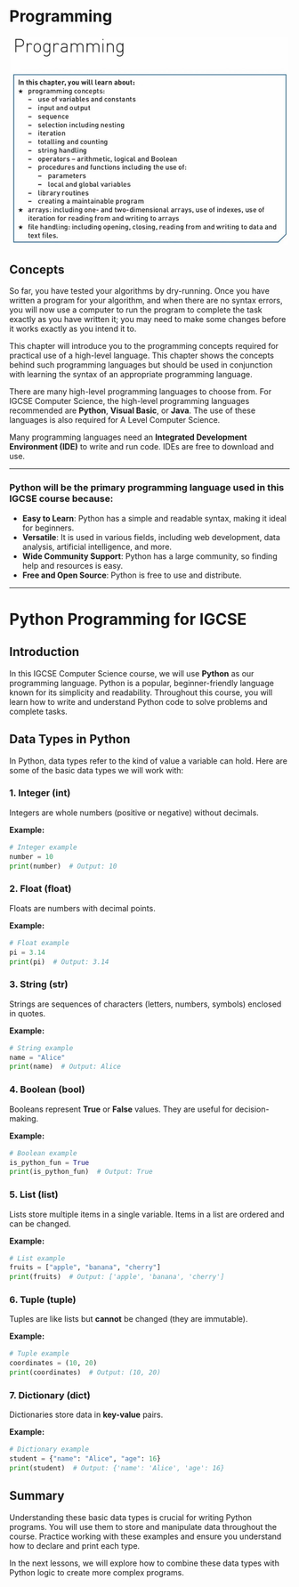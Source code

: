 # Programming 

<div align="center">
  <img src="https://github.com/DeniCastro/CompSciAEA/blob/Programming/img/programming-title.jpg" alt="Programming Title" width="500">
</div>   

## Concepts

So far, you have tested your algorithms by dry-running. Once you have written a program for your algorithm, and when there are no syntax errors, you will now use a computer to run the program to complete the task exactly as you have written it; you may need to make some changes before it works exactly as you intend it to.

This chapter will introduce you to the programming concepts required for practical use of a high-level language. This chapter shows the concepts behind such programming languages but should be used in conjunction with learning the syntax of an appropriate programming language.

There are many high-level programming languages to choose from. For IGCSE Computer Science, the high-level programming languages recommended are **Python**, **Visual Basic**, or **Java**. The use of these languages is also required for A Level Computer Science.

Many programming languages need an **Integrated Development Environment (IDE)** to write and run code. IDEs are free to download and use.

---

### Python will be the primary programming language used in this IGCSE course because:
- **Easy to Learn**: Python has a simple and readable syntax, making it ideal for beginners.
- **Versatile**: It is used in various fields, including web development, data analysis, artificial intelligence, and more.
- **Wide Community Support**: Python has a large community, so finding help and resources is easy.
- **Free and Open Source**: Python is free to use and distribute.

---
# Python Programming for IGCSE

## Introduction

In this IGCSE Computer Science course, we will use **Python** as our programming language. Python is a popular, beginner-friendly language known for its simplicity and readability. Throughout this course, you will learn how to write and understand Python code to solve problems and complete tasks.

## Data Types in Python

In Python, data types refer to the kind of value a variable can hold. Here are some of the basic data types we will work with:

### 1. Integer (int)
Integers are whole numbers (positive or negative) without decimals.

**Example:**
```python
# Integer example
number = 10
print(number)  # Output: 10
```

### 2. Float (float)
Floats are numbers with decimal points.

**Example:**
```python
# Float example
pi = 3.14
print(pi)  # Output: 3.14
```

### 3. String (str)
Strings are sequences of characters (letters, numbers, symbols) enclosed in quotes.

**Example:**
```python
# String example
name = "Alice"
print(name)  # Output: Alice
```

### 4. Boolean (bool)
Booleans represent **True** or **False** values. They are useful for decision-making.

**Example:**
```python
# Boolean example
is_python_fun = True
print(is_python_fun)  # Output: True
```

### 5. List (list)
Lists store multiple items in a single variable. Items in a list are ordered and can be changed.

**Example:**
```python
# List example
fruits = ["apple", "banana", "cherry"]
print(fruits)  # Output: ['apple', 'banana', 'cherry']
```

### 6. Tuple (tuple)
Tuples are like lists but **cannot** be changed (they are immutable).

**Example:**
```python
# Tuple example
coordinates = (10, 20)
print(coordinates)  # Output: (10, 20)
```

### 7. Dictionary (dict)
Dictionaries store data in **key-value** pairs.

**Example:**
```python
# Dictionary example
student = {"name": "Alice", "age": 16}
print(student)  # Output: {'name': 'Alice', 'age': 16}
```

## Summary

Understanding these basic data types is crucial for writing Python programs. You will use them to store and manipulate data throughout the course. Practice working with these examples and ensure you understand how to declare and print each type.

In the next lessons, we will explore how to combine these data types with Python logic to create more complex programs.


